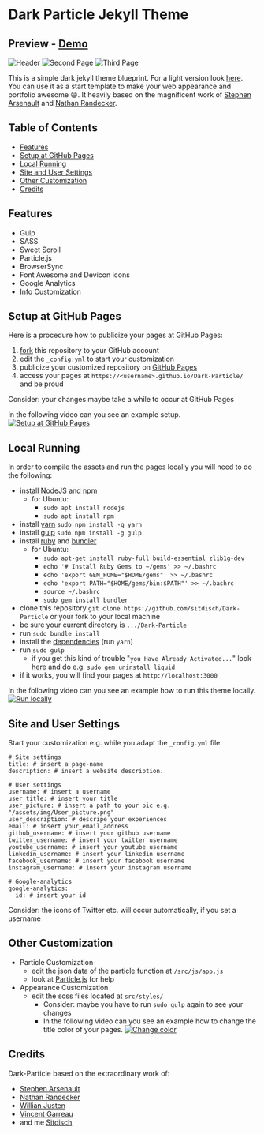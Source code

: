 # Dark Particle Jekyll Theme

## Preview - [Demo](https://sitdisch.github.io/Dark-Particle/)

![Header](assets/img/Dark_Particle.gif)
![Second Page](assets/img/Dark_Particle_2.png)
![Third Page](assets/img/Dark_Particle_3.png)

This is a simple dark jekyll theme blueprint. For a light version look [here](https://github.com/mythemeway/Light-Particle). You can use it as a start template to make your web appearance and portfolio awesome :smile:. It heavily based on the magnificent work of [Stephen Arsenault](https://github.com/s-arsenault/s-arsenault.github.io) and [Nathan Randecker](https://github.com/nrandecker/particle).

## Table of Contents

- [Features](#features)
- [Setup at GitHub Pages](#setup-at-github-pages)
- [Local Running](#local-running)
- [Site and User Settings](#site-and-user-settings)
- [Other Customization](#other-customization)
- [Credits](#credits)
<p></p>

## Features

- Gulp
- SASS
- Sweet Scroll
- Particle.js
- BrowserSync
- Font Awesome and Devicon icons
- Google Analytics
- Info Customization

## Setup at GitHub Pages

Here is a procedure how to publicize your pages at GitHub Pages:

1.  <a class="github-button" href="https://github.com/sitdisch/Dark-Particle/fork" data-icon="octicon-repo-forked" aria-label="Fork sitdisch/Dark-Particle on GitHub">fork</a> this repository to your GitHub account
2. edit the `_config.yml` to start your customization
3. publicize your customized repository on [GitHub Pages](https://help.github.com/en/articles/configuring-a-publishing-source-for-github-pages)
4. access your pages at `https://<username>.github.io/Dark-Particle/` and be proud 

Consider: your changes maybe take a while to occur at GitHub Pages

In the following video can you see an example setup.
[![Setup at GitHub Pages](assets/img/setup_at_github_pages.png)](https://youtu.be/TBFztsehFHU)

## Local Running

In order to compile the assets and run the pages locally you will need to do the following:

- install [NodeJS and npm](https://nodejs.org/en/download/package-manager/)
  - for Ubuntu:
    - `sudo apt install nodejs`
    - `sudo apt install npm`
- install [yarn](https://yarnpkg.com/) `sudo npm install -g yarn`
- install [gulp](https://gulpjs.com/) `sudo npm install -g gulp`
- install [ruby](https://www.ruby-lang.org/en/) and [bundler](https://bundler.io/)
  - for Ubuntu:
    - `sudo apt-get install ruby-full build-essential zlib1g-dev`
    - `echo '# Install Ruby Gems to ~/gems' >> ~/.bashrc`
    - `echo 'export GEM_HOME="$HOME/gems"' >> ~/.bashrc`
    - `echo 'export PATH="$HOME/gems/bin:$PATH"' >> ~/.bashrc`
    - `source ~/.bashrc`
    - `sudo gem install bundler`
- clone this repository `git clone https://github.com/sitdisch/Dark-Particle` or your fork to your local machine
- be sure your current directory is `.../Dark-Particle`
- run `sudo bundle install`
- install the [dependencies](https://yarnpkg.com/lang/en/docs/installing-dependencies/) (run `yarn`)
- run `sudo gulp` 
  - if you get this kind of trouble "`you Have Already Activated...`" look [here](https://wholesome-sj.github.io/2019-07-15-jeklly-page-gem-errors-handling-%27you-have-already-activated%27) and do e.g. `sudo gem uninstall liquid`
- if it works, you will find your pages at `http://localhost:3000`

In the following video can you see an example how to run this theme locally.
[![Run locally](assets/img/running_locally.png)](https://youtu.be/Krg_fIaFto0)

## Site and User Settings

Start your customization e.g. while you adapt the `_config.yml` file.

```
# Site settings
title: # insert a page-name
description: # insert a website description.

# User settings
username: # insert a username
user_title: # insert your title
user_picture: # insert a path to your pic e.g. "/assets/img/User_picture.png"
user_description: # descripe your experiences
email: # insert your_email_address
github_username: # insert your github username       
twitter_username: # insert your twitter username     
youtube_username: # insert your youtube username     
linkedin_username: # insert your linkedin username   
facebook_username: # insert your facebook username   
instagram_username: # insert your instagram username 

# Google-analytics
google-analytics:
  id: # insert your id
```
Consider: the icons of Twitter etc. will occur automatically, if you set a username

## Other Customization
- Particle Customization
  - edit the json data of the particle function at `/src/js/app.js`
  - look at [Particle.js](https://github.com/VincentGarreau/particles.js/) for help
- Appearance Customization 
  - edit the scss files located at `src/styles/` 
    - Consider: maybe you have to run `sudo gulp` again to see your changes 
    - In the following video can you see an example how to change the title color of your pages.
      [![Change color](assets/img/change_color.png)](https://youtu.be/FzXewJV8JkI)

## Credits

Dark-Particle based on the extraordinary work of:
- [Stephen Arsenault](https://github.com/s-arsenault/s-arsenault.github.io)
- [Nathan Randecker](https://github.com/nrandecker/particle)
- [Willian Justen](https://github.com/willianjusten/will-jekyll-template)
- [Vincent Garreau](https://github.com/VincentGarreau/particles.js/)
- and me [Sitdisch](https://github.com/sitdisch)
